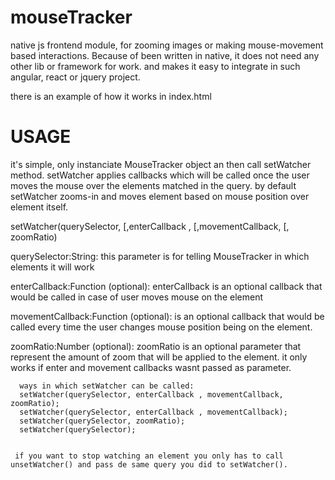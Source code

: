 # mouseTracker
native js frontend module, for zooming images or making mouse-movement based interactions. Because of been written in native, it does not
need any other lib or framework for work. and makes it easy to integrate in such angular, react or jquery project.

there is an example of how it works in index.html

# USAGE
it's simple, only instanciate MouseTracker object an then call setWatcher method. setWatcher applies callbacks which will be called once the user moves the mouse over the elements matched in the query. by default setWatcher zooms-in and moves element based on mouse position over element itself.

   setWatcher(querySelector, [,enterCallback , [,movementCallback, [, zoomRatio)  
   
   querySelector:String:
   this parameter is for telling MouseTracker in which elements it will work
   
   enterCallback:Function (optional): 
   enterCallback is an optional callback that would be called in case of user moves mouse on the element
  
   movementCallback:Function (optional):
   is an optional callback that would be called every time the user changes mouse position being on the element.
   
   zoomRatio:Number (optional):
   zoomRatio is an optional parameter that represent the amount of zoom that will be applied to the element. it only works if
   enter and movement callbacks wasnt passed as parameter.

      
      ways in which setWatcher can be called:
      setWatcher(querySelector, enterCallback , movementCallback, zoomRatio);
      setWatcher(querySelector, enterCallback , movementCallback);
      setWatcher(querySelector, zoomRatio);
      setWatcher(querySelector);
      
     
     if you want to stop watching an element you only has to call unsetWatcher() and pass de same query you did to setWatcher(). 
